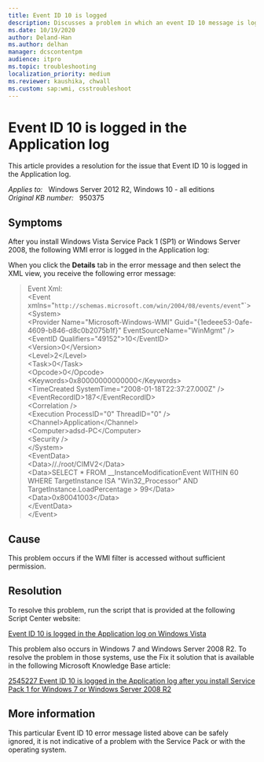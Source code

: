 ```yaml
---
title: Event ID 10 is logged
description: Discusses a problem in which an event ID 10 message is logged in the Application log after you install Windows Vista SP1. Provides a workaround.
ms.date: 10/19/2020
author: Deland-Han
ms.author: delhan
manager: dcscontentpm
audience: itpro
ms.topic: troubleshooting
localization_priority: medium
ms.reviewer: kaushika, chwall
ms.custom: sap:wmi, csstroubleshoot
---
```

# Event ID 10 is logged in the Application log

This article provides a resolution for the issue that Event ID 10 is logged in the Application log.

_Applies to:_ &nbsp; Windows Server 2012 R2, Windows 10 - all editions  
_Original KB number:_ &nbsp; 950375

## Symptoms

After you install Windows Vista Service Pack 1 (SP1) or Windows Server 2008, the following WMI error is logged in the Application log:

When you click the **Details**  tab in the error message and then select the XML view, you receive the following error message:

>Event Xml:  
 \<Event xmlns="`http://schemas.microsoft.com/win/2004/08/events/event`"`>  
 \<System>  
 \<Provider Name="Microsoft-Windows-WMI" Guid="{1edeee53-0afe-4609-b846-d8c0b2075b1f}" EventSourceName="WinMgmt" />  
 \<EventID Qualifiers="49152">10\</EventID>  
 \<Version>0\</Version>  
 \<Level>2\</Level>  
 \<Task>0\</Task>  
 \<Opcode>0\</Opcode>  
 \<Keywords>0x80000000000000\</Keywords>  
 \<TimeCreated SystemTime="2008-01-18T22:37:27.000Z" />  
 \<EventRecordID>187\</EventRecordID>  
 \<Correlation />  
 \<Execution ProcessID="0" ThreadID="0" />  
 \<Channel>Application\</Channel>  
 \<Computer>adsd-PC\</Computer>  
 \<Security />  
 \</System>  
 \<EventData>  
 \<Data>//./root/CIMV2\</Data>  
 \<Data>SELECT * FROM __InstanceModificationEvent WITHIN 60 WHERE TargetInstance ISA "Win32_Processor" AND TargetInstance.LoadPercentage &gt; 99\</Data>  
 \<Data>0x80041003\</Data>  
 \</EventData>  
 \</Event>  

## Cause

This problem occurs if the WMI filter is accessed without sufficient permission.

## Resolution

To resolve this problem, run the script that is provided at the following Script Center website:

[Event ID 10 is logged in the Application log on Windows Vista](https://gallery.technet.microsoft.com/scriptcenter/event-id-10-is-logged-in-c5984711)  

This problem also occurs in Windows 7 and Windows Server 2008 R2. To resolve the problem in those systems, use the Fix it solution that is available in the following Microsoft Knowledge Base article:

[2545227 Event ID 10 is logged in the Application log after you install Service Pack 1 for Windows 7 or Windows Server 2008 R2](https://support.microsoft.com/help/2545227)  

## More information

This particular Event ID 10 error message listed above can be safely ignored, it is not indicative of a problem with the Service Pack or with the operating system.
